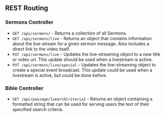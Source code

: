 ## REST Routing

### Sermons Controller
- `GET /api/sermons/` - Returns a collection of all Sermons.
- `GET /api/sermons/live` - Returns an object that contains information about the live-stream for a given sermon message. Also includes a direct link to the video itself.
- `PUT /api/sermons/live` - Updates the live-streaming object to a new title or video url. This update should be used when a livestream is active.
- `PUT /api/sermons/live/special` - Updates the live-streaming object to create a special event broadcast. This update could be used when a livestream is active, but could be done before.

### Bible Controller
- `GET /api/passage/{searchCriteria}` - Returns an object containing a formatted string that can be used for serving users the text of their specified search criteria.
